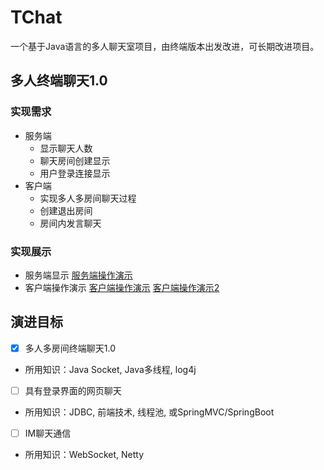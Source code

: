 # TChat

一个基于Java语言的多人聊天室项目，由终端版本出发改进，可长期改进项目。

## 多人终端聊天1.0

### 实现需求
- 服务端
  - 显示聊天人数
  - 聊天房间创建显示
  - 用户登录连接显示
- 客户端
  - 实现多人多房间聊天过程
  - 创建退出房间
  - 房间内发言聊天

### 实现展示
- 服务端显示
  [服务端操作演示](https://raw.githubusercontent.com/TemplarJQ/Resources4Readme/master/pic/20190702/server.jpg)
- 客户端操作演示
  [客户端操作演示](https://raw.githubusercontent.com/TemplarJQ/Resources4Readme/master/pic/20190702/user1.jpg)
  [客户端操作演示2](https://raw.githubusercontent.com/TemplarJQ/Resources4Readme/master/pic/20190702/user2.jpg)

## 演进目标

- [x] 多人多房间终端聊天1.0
- 所用知识：Java Socket, Java多线程, log4j
- [ ] 具有登录界面的网页聊天
- 所用知识：JDBC, 前端技术, 线程池, 或SpringMVC/SpringBoot
- [ ] IM聊天通信
- 所用知识：WebSocket, Netty

